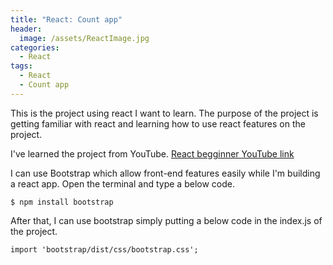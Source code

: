 ```yaml
---
title: "React: Count app"
header:
  image: /assets/ReactImage.jpg
categories:
  - React
tags:
  - React
  - Count app
---
```


This is the project using react I want to learn. The purpose of the project is getting familiar with react and learning how to use react features on the project.

I've learned the project from YouTube.
 [React begginner YouTube link](https://www.youtube.com/watch?v=Ke90Tje7VS0&t=1259s)
 
I can use Bootstrap which allow front-end features easily while I'm building a react app. Open the terminal and type a below code.
```
$ npm install bootstrap
```

After that, I can use bootstrap simply putting a below code in the index.js of the project.
```
import 'bootstrap/dist/css/bootstrap.css';
```
